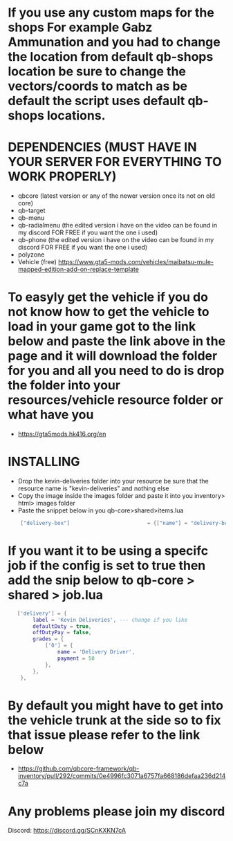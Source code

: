 # If you use any custom maps for the shops For example Gabz Ammunation and you had to change the location from default qb-shops location be sure to change the vectors/coords to match as be default the script uses default qb-shops locations.

# DEPENDENCIES (MUST HAVE IN YOUR SERVER FOR EVERYTHING TO WORK PROPERLY)

* qbcore (latest version or any of the newer version once its not on old core)
* qb-target
* qb-menu
* qb-radialmenu (the edited version i have on the video can be found in my discord FOR FREE if you want the one i used)
* qb-phone (the edited version i have on the video can be found in my discord FOR FREE if you want the one i used)
* polyzone
* Vehicle (free) https://www.gta5-mods.com/vehicles/maibatsu-mule-mapped-edition-add-on-replace-template

# To easyly get the vehicle if you do not know how to get the vehicle to load in your game got to the link below and paste the link above in the page and it will download the folder for you and all you need to do is drop the folder into  your resources/vehicle resource folder or what have you
* https://gta5mods.hk416.org/en

# INSTALLING

* Drop the kevin-deliveries folder into your resource be sure that the resource name is "kevin-deliveries" and nothing else
* Copy the image inside the images folder and paste it into you inventory> html> images folder
* Paste the snippet below in you qb-core>shared>items.lua
```lua
	["delivery-box"] 			     		 = {["name"] = "delivery-box",				    		["label"] = "Delivery Package",			   			["weight"] = 50000,    	["type"] = "item",		["image"] = "delivery-box.png",         			["unique"] = true,		["useable"] = false,	    ["shouldClose"] = true,    ["combinable"] = nil,   ["description"] = "",								["created"] = nil, 		["decay"] = 1.0 },
```

# If you want it to be using a specifc job if the config is set to true then add the snip below to qb-core > shared > job.lua
```lua
   ['delivery'] = {
		label = 'Kevin Deliveries', --- change if you like
		defaultDuty = true,
		offDutyPay = false,
		grades = {
            ['0'] = {
                name = 'Delivery Driver',
                payment = 50
            },
        },
	},
```

# By default you might have to get into the vehicle trunk at the side so to fix that issue please refer to the link below
* https://github.com/qbcore-framework/qb-inventory/pull/292/commits/0e4996fc3071a6757fa668186defaa236d214c7a

# Any problems please join my discord
Discord: https://discord.gg/SCnKXKN7cA



